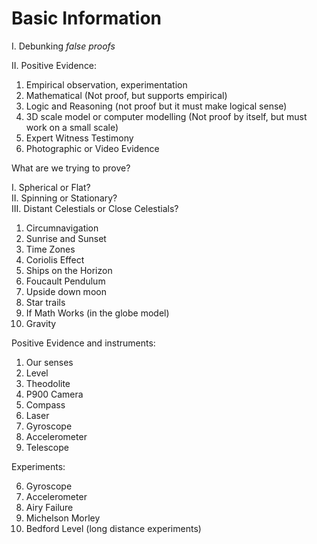 # Basic Information


I. Debunking *false proofs*

II. Positive Evidence:

1. Empirical
		observation, 
		experimentation
2. Mathematical (Not proof, but supports empirical)
3. Logic and Reasoning (not proof but it must make logical sense)
4. 3D scale model or computer modelling (Not proof by itself, but must work on a small scale)
5. Expert Witness Testimony
6. Photographic or Video Evidence

What are we trying to prove?

I. Spherical or Flat?   
II. Spinning or Stationary?   
III. Distant Celestials or Close Celestials?

1. Circumnavigation
2. Sunrise and Sunset
3. Time Zones
4. Coriolis Effect
5. Ships on the Horizon
6. Foucault Pendulum
7. Upside down moon
8. Star trails
9. If Math Works (in the globe model)
10. Gravity

Positive Evidence and instruments:

1. Our senses
2. Level
3. Theodolite
4. P900 Camera
5. Compass
6. Laser
7. Gyroscope
8. Accelerometer
9. Telescope

Experiments:

6. Gyroscope
3. Accelerometer
4. Airy Failure
5. Michelson Morley
6. Bedford Level (long distance experiments)


